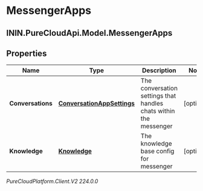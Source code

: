 # MessengerApps

## ININ.PureCloudApi.Model.MessengerApps

## Properties

|Name | Type | Description | Notes|
|------------ | ------------- | ------------- | -------------|
| **Conversations** | [**ConversationAppSettings**](ConversationAppSettings) | The conversation settings that handles chats within the messenger | [optional] |
| **Knowledge** | [**Knowledge**](Knowledge) | The knowledge base config for messenger | [optional] |



_PureCloudPlatform.Client.V2 224.0.0_
